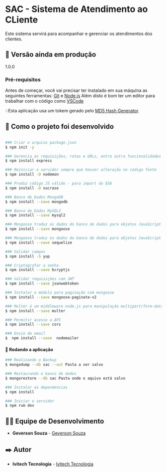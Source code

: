 # SAC - Sistema de Atendimento ao CLiente
Este sistema servirá para acompanhar e gerenciar os atendimentos dos clientes.

## 📌 Versão ainda em produção
1.0.0

### Pré-requisitos
Antes de começar, você vai precisar ter instalado em sua máquina as seguintes ferramentas:
[Git](https://git-scm.com) e [Node.js](https://nodejs.org/en/) 
Além disto é bom ter um editor para trabalhar com o código como [VSCode](https://code.visualstudio.com/)

💡Esta aplicação usa um tokem gerado pelo [MD5 Hash Generator](https://passwordsgenerator.net/md5-hash-generator/).

## 🚀 Como o projeto foi desenvolvido

```bash

### Criar o arquivo package.json
$ npm init -y

### Gerencia as requisições, rotas e URLs, entre outra funcionalidades
$ npm install express

### Reiniciar o servidor sempre que houver alteração no código fonte
$ npm install -D nodemon

### Produz código JS válido - para import do ES6
$ npm install -D sucrase

### Banco de Dados MongoDB
$ npm install --save mongodb

### Banco de Dados MySQL2
$ npm install --save mysql2

### Mongoose traduz os dados do banco de dados para objetos JavaScript para que possam ser utilizados por sua aplicação.
$ npm install --save mongoose

### Mongoose traduz os dados do banco de dados para objetos JavaScript para que possam ser utilizados por sua aplicação.
$ npm install --save sequelize

### Validar campos
$ npm install -S yup

### Criptografar a senha
$ npm install --save bcryptjs

### Validar requisições com JWT
$ npm install --save jsonwebtoken

### Instalar o módulo para paginação com mongoose
$ npm install --save mongoose-paginate-v2

### Multer é um middleware node.js para manipulação multipart/form-data, usado para o upload de arquivos. 
$ npm install --save multer

### Permitir acesso a API
$ npm install --save cors

### Envio de email
$  npm install --save  nodemailer

```

#### 🎲 Rodando a aplicação

```bash
### Realizando o Backup
$ mongodump --db sac --out Pasta a ser salvo

### Restaurando o banco de dados
$ mongorestore --db sac Pasta onde o aquivo está salvo

### Instalar as dependencias
$ npm install

### Iniciar o servidor
$ npm rum dev

```

## 👨‍💻 Equipe de Desenvolvimento

* **Geverson Souza** - [Geverson Souza](https://linkedin.com.br/)

## ✒️ Autor

* **Ivitech Tecnologia** - [Ivitech Tecnologia](https://ivitech.com.br/)
